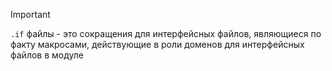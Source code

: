 
> [!important] 
> `.if` файлы - это сокращения для интерфейсных файлов, являющиеся по факту макросами, действующие в роли доменов для интерфейсных файлов в модуле